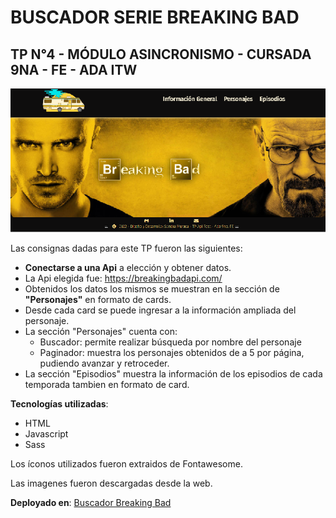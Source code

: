 # BUSCADOR SERIE BREAKING BAD 
## TP N°4 - MÓDULO ASINCRONISMO - CURSADA 9NA - FE - ADA ITW
![home-web-buscador-breaking-bad](./assets/home-web.png)

Las consignas dadas para este TP fueron las siguientes:

- **Conectarse a una Api** a elección y obtener datos.
- La Api elegida fue: https://breakingbadapi.com/
- Obtenidos los datos los mismos se muestran en la sección de **"Personajes"** en formato de cards.
- Desde cada card se puede ingresar a la información ampliada del personaje.
- La sección "Personajes" cuenta con:
    * Buscador: permite realizar búsqueda por nombre del personaje
    * Paginador: muestra los personajes obtenidos de a 5 por página, pudiendo avanzar y retroceder.
- La sección "Episodios" muestra la información de los episodios de cada temporada tambien en formato de card.

**Tecnologías utilizadas**:
- HTML
- Javascript
- Sass

Los íconos utilizados fueron extraidos de Fontawesome.

Las imagenes fueron descargadas desde la web.

**Deployado en**: [Buscador Breaking Bad](https://sandramuraca.github.io/apirest-breaking-bad/)